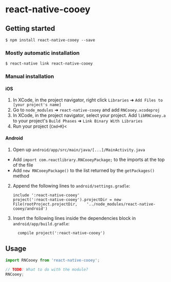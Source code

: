 
# react-native-cooey

## Getting started

`$ npm install react-native-cooey --save`

### Mostly automatic installation

`$ react-native link react-native-cooey`

### Manual installation


#### iOS

1. In XCode, in the project navigator, right click `Libraries` ➜ `Add Files to [your project's name]`
2. Go to `node_modules` ➜ `react-native-cooey` and add `RNCooey.xcodeproj`
3. In XCode, in the project navigator, select your project. Add `libRNCooey.a` to your project's `Build Phases` ➜ `Link Binary With Libraries`
4. Run your project (`Cmd+R`)<

#### Android

1. Open up `android/app/src/main/java/[...]/MainActivity.java`
  - Add `import com.reactlibrary.RNCooeyPackage;` to the imports at the top of the file
  - Add `new RNCooeyPackage()` to the list returned by the `getPackages()` method
2. Append the following lines to `android/settings.gradle`:
  	```
  	include ':react-native-cooey'
  	project(':react-native-cooey').projectDir = new File(rootProject.projectDir, 	'../node_modules/react-native-cooey/android')
  	```
3. Insert the following lines inside the dependencies block in `android/app/build.gradle`:
  	```
      compile project(':react-native-cooey')
  	```


## Usage
```javascript
import RNCooey from 'react-native-cooey';

// TODO: What to do with the module?
RNCooey;
```
  